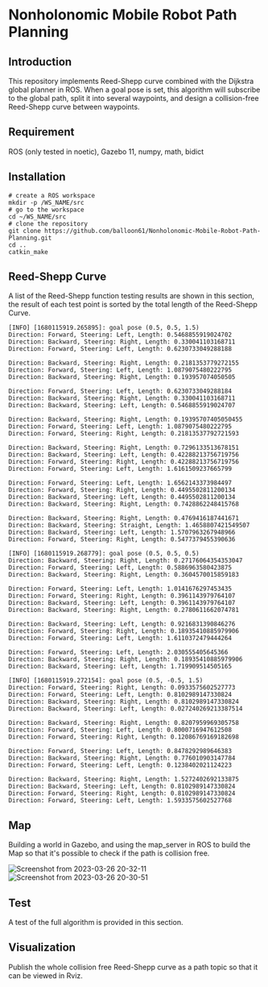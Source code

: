# Nonholonomic Mobile Robot Path Planning

## Introduction
This repository implements Reed-Shepp curve combined with the Dijkstra global planner in ROS. When a goal pose is set, this algorithm will subscribe to the global path, split it into several waypoints, and design a collision-free Reed-Shepp curve between waypoints.

## Requirement
ROS (only tested in noetic), Gazebo 11, numpy, math, bidict

## Installation

```
# create a ROS workspace
mkdir -p /WS_NAME/src
# go to the workspace 
cd ~/WS_NAME/src
# clone the repository
git clone https://github.com/balloon61/Nonholonomic-Mobile-Robot-Path-Planning.git
cd ..
catkin_make
```

## Reed-Shepp Curve
A list of the Reed-Shepp function testing results are shown in this section, the result of each test point is sorted by the total length of the Reed-Shepp Curve.

```
[INFO] [1680115919.265895]: goal pose (0.5, 0.5, 1.5)
Direction: Forward, Steering: Left, Length: 0.5468855919024702
Direction: Backward, Steering: Right, Length: 0.330041103168711
Direction: Forward, Steering: Left, Length: 0.6230733049288188

Direction: Backward, Steering: Right, Length: 0.2181353779272155
Direction: Forward, Steering: Left, Length: 1.0879075480222795
Direction: Backward, Steering: Right, Length: 0.193957074050505

Direction: Forward, Steering: Left, Length: 0.6230733049288184
Direction: Backward, Steering: Right, Length: 0.330041103168711
Direction: Backward, Steering: Left, Length: 0.5468855919024707

Direction: Backward, Steering: Right, Length: 0.19395707405050455
Direction: Forward, Steering: Left, Length: 1.0879075480222795
Direction: Forward, Steering: Right, Length: 0.21813537792721593

Direction: Backward, Steering: Right, Length: 0.7296133513678151
Direction: Backward, Steering: Left, Length: 0.42288213756719756
Direction: Forward, Steering: Right, Length: 0.42288213756719756
Direction: Forward, Steering: Left, Length: 1.6161509237665799

Direction: Forward, Steering: Left, Length: 1.6562143373984497
Direction: Forward, Steering: Right, Length: 0.4495502811200134
Direction: Backward, Steering: Left, Length: 0.4495502811200134
Direction: Backward, Steering: Right, Length: 0.7428862248415768

Direction: Backward, Steering: Right, Length: 0.4769416187441671
Direction: Backward, Steering: Straight, Length: 1.4658807421549507
Direction: Backward, Steering: Left, Length: 1.5707963267948966
Direction: Forward, Steering: Right, Length: 0.5477379455390636

[INFO] [1680115919.268779]: goal pose (0.5, 0.5, 0.5)
Direction: Backward, Steering: Right, Length: 0.27176064354353047
Direction: Forward, Steering: Left, Length: 0.5886963580423875
Direction: Backward, Steering: Right, Length: 0.3604570015859183

Direction: Forward, Steering: Left, Length: 1.0141676297453435
Direction: Forward, Steering: Right, Length: 0.3961143979764107
Direction: Backward, Steering: Left, Length: 0.3961143979764107
Direction: Backward, Steering: Right, Length: 0.2780611662074781

Direction: Backward, Steering: Left, Length: 0.9216831390846276
Direction: Forward, Steering: Right, Length: 0.18935410885979906
Direction: Forward, Steering: Left, Length: 1.6110372479444264

Direction: Forward, Steering: Left, Length: 2.030555405645366
Direction: Backward, Steering: Right, Length: 0.18935410885979906
Direction: Backward, Steering: Left, Length: 1.719909514505165

[INFO] [1680115919.272154]: goal pose (0.5, -0.5, 1.5)
Direction: Forward, Steering: Right, Length: 0.0933575602527773
Direction: Forward, Steering: Left, Length: 0.8102989147330824
Direction: Backward, Steering: Right, Length: 0.8102989147330824
Direction: Backward, Steering: Left, Length: 0.027240269213387514

Direction: Backward, Steering: Right, Length: 0.8207959969305758
Direction: Forward, Steering: Left, Length: 0.8000716947612508
Direction: Forward, Steering: Right, Length: 0.12086769169182698

Direction: Forward, Steering: Left, Length: 0.8478292989646383
Direction: Backward, Steering: Right, Length: 0.776010903147784
Direction: Forward, Steering: Left, Length: 0.1238402021124223

Direction: Backward, Steering: Right, Length: 1.5272402692133875
Direction: Backward, Steering: Left, Length: 0.8102989147330824
Direction: Forward, Steering: Right, Length: 0.8102989147330824
Direction: Forward, Steering: Left, Length: 1.5933575602527768
```

## Map
Building a world in Gazebo, and using the map_server in ROS to build the Map so that it's possible to check if the path is collision free.

![Screenshot from 2023-03-26 20-32-11](https://user-images.githubusercontent.com/55338365/227834849-44c5d3f8-aa52-473b-8b85-2ed2f0b968b0.png)
![Screenshot from 2023-03-26 20-30-51](https://user-images.githubusercontent.com/55338365/227834856-3c7e17a6-2e15-470d-a1ac-2c53abae4acc.png)

## Test

A test of the full algorithm is provided in this section.

## Visualization

Publish the whole collision free Reed-Shepp curve as a path topic so that it can be viewed in Rviz. 
